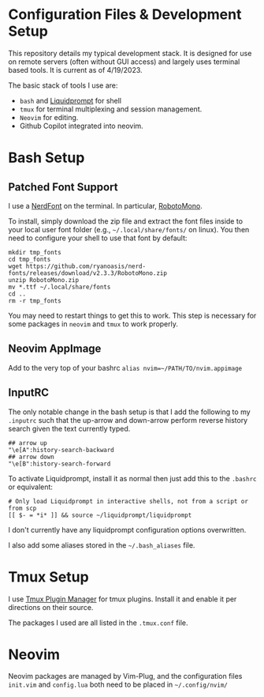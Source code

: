 # Configuration Files & Development Setup
This repository details my typical development stack. It is designed for use on remote servers (often without
GUI access) and largely uses terminal based tools. It is current as of 4/19/2023.

The basic stack of tools I use are:
  * `bash` and [Liquidprompt](https://github.com/nojhan/liquidprompt) for shell
  * `tmux` for terminal multiplexing and session management.
  * `Neovim` for editing.
  * Github Copilot integrated into neovim.

# Bash Setup
## Patched Font Support
I use a [NerdFont](https://www.nerdfonts.com/#home) on the terminal. In particular,
[RobotoMono](https://github.com/ryanoasis/nerd-fonts/releases/download/v2.3.3/RobotoMono.zip).

To install, simply download the zip file and extract the font files inside to your local user font folder
(e.g., `~/.local/share/fonts/` on linux). You then need to configure your shell to use that font by default:

```
mkdir tmp_fonts
cd tmp_fonts
wget https://github.com/ryanoasis/nerd-fonts/releases/download/v2.3.3/RobotoMono.zip
unzip RobotoMono.zip
mv *.ttf ~/.local/share/fonts
cd ..
rm -r tmp_fonts
```

You may need to restart things to get this to work. This step is necessary for some packages in `neovim` and
`tmux` to work properly.

## Neovim AppImage
Add to the very top of your bashrc `alias nvim=~/PATH/TO/nvim.appimage`

## InputRC
The only notable change in the bash setup is that I add the following to my `.inputrc` such that the up-arrow
and down-arrow perform reverse history search given the text currently typed.
```
## arrow up
"\e[A":history-search-backward
## arrow down
"\e[B":history-search-forward
```

 To activate Liquidprompt, install it as normal then just add this to the `.bashrc` or equivalent:
 ```
 # Only load Liquidprompt in interactive shells, not from a script or from scp
[[ $- = *i* ]] && source ~/liquidprompt/liquidprompt
 ```

 I don't currently have any liquidprompt configuration options overwritten.

I also add some aliases stored in the `~/.bash_aliases` file.

# Tmux Setup
I use [Tmux Plugin Manager](https://github.com/tmux-plugins/tpm) for tmux plugins. Install it and enable it
per directions on their source.

The packages I used are all listed in the `.tmux.conf` file.

# Neovim
Neovim packages are managed by Vim-Plug, and the configuration files `init.vim` and `config.lua` both need to
be placed in `~/.config/nvim/`
